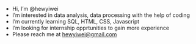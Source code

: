 -  Hi, I’m @hewyiwei
-  I’m interested in data analysis, data processing with the help of coding
-  I’m currently learning SQL, HTML, CSS, Javascript
-  I’m looking for internship opprtunities to gain more experience
-  Please reach me at hewyiwei@gmail.com

<!---
hewyiwei/hewyiwei is a ✨ special ✨ repository because its `README.md` (this file) appears on your GitHub profile.
You can click the Preview link to take a look at your changes.
--->
